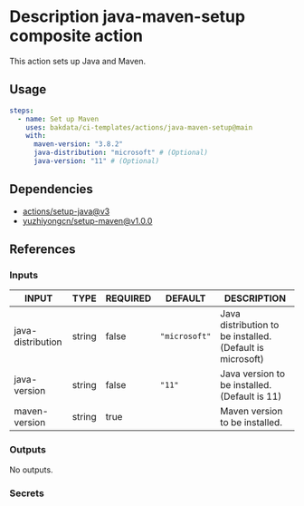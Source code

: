 # Description java-maven-setup composite action

This action sets up Java and Maven.

## Usage

```yaml
steps:
  - name: Set up Maven
    uses: bakdata/ci-templates/actions/java-maven-setup@main
    with:
      maven-version: "3.8.2"
      java-distribution: "microsoft" # (Optional)
      java-version: "11" # (Optional)
```

## Dependencies

- [actions/setup-java@v3](https://github.com/actions/setup-java/tree/v3)
- [yuzhiyongcn/setup-maven@v1.0.0](https://github.com/yuzhiyongcn/setup-maven/tree/v1.0.0)

## References

### Inputs

<!-- AUTO-DOC-INPUT:START - Do not remove or modify this section -->

| INPUT             | TYPE   | REQUIRED | DEFAULT       | DESCRIPTION                                               |
| ----------------- | ------ | -------- | ------------- | --------------------------------------------------------- |
| java-distribution | string | false    | `"microsoft"` | Java distribution to be installed. (Default is microsoft) |
| java-version      | string | false    | `"11"`        | Java version to be installed. (Default is 11)             |
| maven-version     | string | true     |               | Maven version to be installed.                            |

<!-- AUTO-DOC-INPUT:END -->

### Outputs

<!-- AUTO-DOC-OUTPUT:START - Do not remove or modify this section -->

No outputs.

<!-- AUTO-DOC-OUTPUT:END -->

### Secrets
